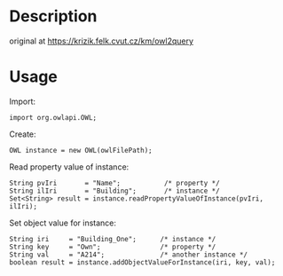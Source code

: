 Description
=======

original at https://krizik.felk.cvut.cz/km/owl2query

Usage
=======

Import:

```
import org.owlapi.OWL;
```


Create:

```
OWL instance = new OWL(owlFilePath);
```


Read property value of instance:

```
String pvIri       = "Name";           /* property */
String ilIri       = "Building";       /* instance */
Set<String> result = instance.readPropertyValueOfInstance(pvIri, ilIri);
```


Set object value for instance:

```
String iri     = "Building_One";      /* instance */
String key     = "Own";               /* property */
String val     = "A214";              /* another instance */
boolean result = instance.addObjectValueForInstance(iri, key, val);
```
